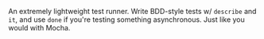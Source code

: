An extremely lightweight test runner. Write BDD-style tests w/ `describe` and `it`, and use `done` if you're testing something asynchronous. Just like you would with Mocha.
